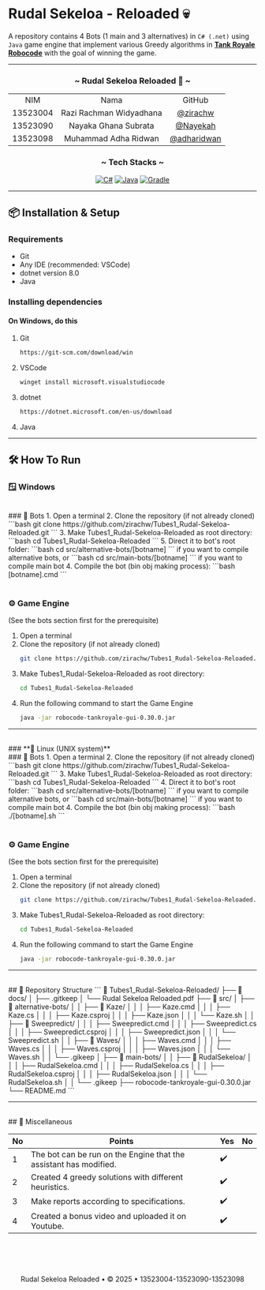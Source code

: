 # Rudal Sekeloa - Reloaded 💀
A repository contains 4 Bots (1 main and 3 alternatives) in `C# (.net)` using `Java` game engine that implement various Greedy algorithms in [**Tank Royale Robocode**](https://robocode-dev.github.io/tank-royale/) with the goal of winning the game. 

---

<!-- CONTRIBUTOR -->
<div align="center" id="contributor">
  <strong>
    <h3>~ Rudal Sekeloa Reloaded 🚀 ~</h3>
    <table align="center">
      <tr align="center">
        <td>NIM</td>
        <td>Nama</td>
        <td>GitHub</td>
      </tr>
      <tr align="center">
        <td>13523004</td>
        <td>Razi Rachman Widyadhana</td>
        <td><a href="https://github.com/zirachw">@zirachw</a></td>
      </tr>
      <tr align="center">
        <td>13523090</td>
        <td>Nayaka Ghana Subrata</td>
        <td><a href="https://github.com/Nayekah">@Nayekah</a></td>
      </tr>
      <tr align="center">
        <td>13523098</td>
        <td>Muhammad Adha Ridwan</td>
        <td><a href="https://github.com/adharidwan">@adharidwan</a></td>
      </tr>
    </table>
  </strong>
</div>

<div align="center">
  <h3 align="center">~ Tech Stacks ~ </h3>

  <p align="center">

[![C#](https://img.shields.io/badge/c%23-%23239120.svg?style=for-the-badge&logo=csharp&logoColor=white)][Csharp-url]
[![Java](https://img.shields.io/badge/java-%23ED8B00.svg?style=for-the-badge&logo=openjdk&logoColor=white)][Java-url]
[![Gradle](https://img.shields.io/badge/Gradle-02303A.svg?style=for-the-badge&logo=Gradle&logoColor=white)][Gradle-url]
  
  </p>
</div>

---

## 📦 Installation & Setup

### Requirements
- Git
- Any IDE (recommended: VSCode)
- dotnet version 8.0
- Java

### Installing dependencies

#### On Windows, do this
1. Git
      ```bash
   https://git-scm.com/download/win
   ```
2. VSCode
      ```bash
   winget install microsoft.visualstudiocode
   ```
3. dotnet
      ```bash
   https://dotnet.microsoft.com/en-us/download
   ```
4. Java

---
## 🛠️ How To Run

### **🪟 Windows**
<br/>
### 🤖 Bots
1. Open a terminal
2. Clone the repository (if not already cloned)
      ```bash
   git clone https://github.com/zirachw/Tubes1_Rudal-Sekeloa-Reloaded.git
   ```
3. Make Tubes1_Rudal-Sekeloa-Reloaded as root directory:
      ```bash
   cd Tubes1_Rudal-Sekeloa-Reloaded
   ```
5. Direct it to bot's root folder:
   ```bash
   cd src/alternative-bots/[botname]
   ```
   if you want to compile alternative bots, or
      ```bash
   cd src/main-bots/[botname]
   ```
   if you want to compile main bot
4. Compile the bot (bin obj making process):
   ```bash
   [botname].cmd
   ```
<br/>
<br/>

### ⚙️ Game Engine
(See the bots section first for the prerequisite)

1. Open a terminal
2. Clone the repository (if not already cloned)
      ```bash
   git clone https://github.com/zirachw/Tubes1_Rudal-Sekeloa-Reloaded.git
   ```
3. Make Tubes1_Rudal-Sekeloa-Reloaded as root directory:
      ```bash
   cd Tubes1_Rudal-Sekeloa-Reloaded
   ```
4. Run the following command to start the Game Engine
   ```bash
   java -jar robocode-tankroyale-gui-0.30.0.jar
   ```
---
<br/>
### **🐧 Linux (UNIX system)**
<br/>
### 🤖 Bots
1. Open a terminal
2. Clone the repository (if not already cloned)
      ```bash
   git clone https://github.com/zirachw/Tubes1_Rudal-Sekeloa-Reloaded.git
   ```
3. Make Tubes1_Rudal-Sekeloa-Reloaded as root directory:
      ```bash
   cd Tubes1_Rudal-Sekeloa-Reloaded
   ```
4. Direct it to bot's root folder:
   ```bash
   cd src/alternative-bots/[botname]
   ```
   if you want to compile alternative bots, or
      ```bash
   cd src/main-bots/[botname]
   ```
   if you want to compile main bot
4. Compile the bot (bin obj making process):
   ```bash
   ./[botname].sh
   ```
<br/>
<br/>

### ⚙️ Game Engine
(See the bots section first for the prerequisite)

1. Open a terminal
2. Clone the repository (if not already cloned)
      ```bash
   git clone https://github.com/zirachw/Tubes1_Rudal-Sekeloa-Reloaded.git
   ```
3. Make Tubes1_Rudal-Sekeloa-Reloaded as root directory:
      ```bash
   cd Tubes1_Rudal-Sekeloa-Reloaded
   ```
4. Run the following command to start the Game Engine
   ```bash
   java -jar robocode-tankroyale-gui-0.30.0.jar
   ```
---
<br/>
## 📱 Repository Structure
```
📂 Tubes1_Rudal-Sekeloa-Reloaded/
├── 📂 docs/
│ ├── .gitkeep
│ └── Rudal Sekeloa Reloaded.pdf
├── 📂 src/
│ ├── 📂 alternative-bots/
│ │ ├── 📂 Kaze/
│ │ │ ├── Kaze.cmd
│ │ │ ├── Kaze.cs
│ │ │ ├── Kaze.csproj
│ │ │ ├── Kaze.json
│ │ │ └── Kaze.sh
│ │ ├── 📂 Sweepredict/
│ │ │ ├── Sweepredict.cmd
│ │ │ ├── Sweepredict.cs
│ │ │ ├── Sweepredict.csproj
│ │ │ ├── Sweepredict.json
│ │ │ └── Sweepredict.sh
│ │ ├── 📂 Waves/
│ │ │ ├── Waves.cmd
│ │ │ ├── Waves.cs
│ │ │ ├── Waves.csproj
│ │ │ ├── Waves.json
│ │ │ └── Waves.sh
│ │ └── .gikeep
│ ├── 📂 main-bots/
│ │ ├── 📂 RudalSekeloa/
│ │ │ ├── RudalSekeloa.cmd
│ │ │ ├── RudalSekeloa.cs
│ │ │ ├── RudalSekeloa.csproj
│ │ │ ├── RudalSekeloa.json
│ │ │ └── RudalSekeloa.sh
│ │ └── .gikeep
├── robocode-tankroyale-gui-0.30.0.jar
└── README.md
```

---
<br/>
## 📃 Miscellaneous
<div align="center">

| No | Points | Yes | No |
| --- | --- | --- | --- |
| 1 | The bot can be run on the Engine that the assistant has modified. | ✔️ | |
| 2 | Created 4 greedy solutions with different heuristics. | ✔️ | |
| 3 | Make reports according to specifications. | ✔️ | |
| 4 | Created a bonus video and uploaded it on Youtube. | ✔️ | |

</div>

<br/>
<br/>
<br/>
<br/>


<div align="center">
Rudal Sekeloa Reloaded • © 2025 • 13523004-13523090-13523098
</div>

<!-- MARKDOWN LINKS & IMAGES -->
[Csharp-url]: https://learn.microsoft.com/en-us/dotnet/csharp/
[Java-url]: https://www.java.com/en/
[Gradle-url]: https://gradle.org/
